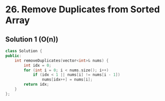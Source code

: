# 26. Remove Duplicates from Sorted Array

## Solution 1 (O(n))

```cpp
class Solution {
public:
    int removeDuplicates(vector<int>& nums) {
        int idx = 0;
        for (int i = 0; i < nums.size(); i++)
            if (idx < 1 || nums[i] != nums[i - 1])
                nums[idx++] = nums[i];
        return idx;
    }
};
```
